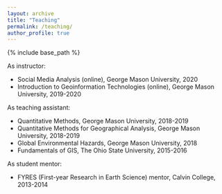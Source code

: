 ```yaml
---
layout: archive
title: "Teaching"
permalink: /teaching/
author_profile: true
---
```


{% include base_path %}

As instructor:
-	Social Media Analysis (online), George Mason University, 2020
-	Introduction to Geoinformation Technologies (online), George Mason University, 2019-2020

As teaching assistant:
-	Quantitative Methods, George Mason University, 2018-2019
-	Quantitative Methods for Geographical Analysis, George Mason University, 2018-2019
-	Global Environmental Hazards, George Mason University, 2018
-	Fundamentals of GIS, The Ohio State University, 2015-2016

As student mentor:
-	FYRES (First-year Research in Earth Science) mentor, Calvin College, 2013-2014
